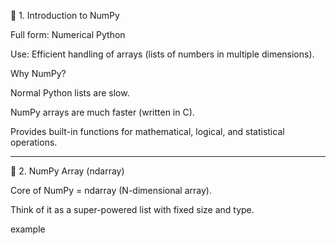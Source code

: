 🔹 1. Introduction to NumPy

Full form: Numerical Python

Use: Efficient handling of arrays (lists of numbers in multiple dimensions).

Why NumPy?

Normal Python lists are slow.

NumPy arrays are much faster (written in C).

Provides built-in functions for mathematical, logical, and statistical operations.




---

🔹 2. NumPy Array (ndarray)

Core of NumPy = ndarray (N-dimensional array).

Think of it as a super-powered list with fixed size and type.

example
